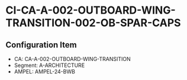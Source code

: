 # CI-CA-A-002-OUTBOARD-WING-TRANSITION-002-OB-SPAR-CAPS

## Configuration Item
- CA: CA-A-002-OUTBOARD-WING-TRANSITION
- Segment: A-ARCHITECTURE
- AMPEL: AMPEL-24-BWB
